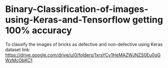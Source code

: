# Binary-Classification-of-images-using-Keras-and-Tensorflow getting 100% accuracy
To classify the images of bricks as defective and non-defective using Keras 
dataset link: https://drive.google.com/drive/u/0/folders/1xrsYCv1HeMAZWJNZS0Eu0qGWzMcObKC1
